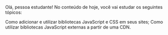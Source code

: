 Olá, pessoa estudante! No conteúdo de hoje, você vai estudar os seguintes tópicos:

Como adicionar e utilizar bibliotecas JavaScript e CSS em seus sites;
Como utilizar bibliotecas JavaScript externas a partir de uma CDN.